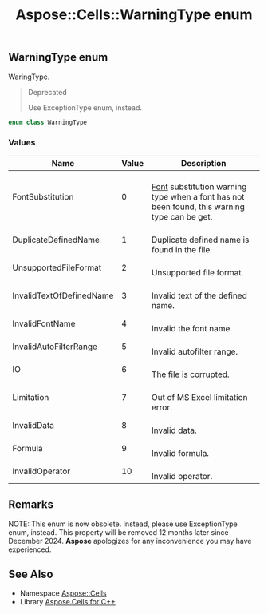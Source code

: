 ﻿---
title: Aspose::Cells::WarningType enum
linktitle: WarningType
second_title: Aspose.Cells for C++ API Reference
description: 'Aspose::Cells::WarningType enum. WaringType in C++.'
type: docs
weight: 27900
url: /cpp/aspose.cells/warningtype/
---
## WarningType enum


WaringType.


>Deprecated
>
>Use ExceptionType enum, instead. 
```cpp
enum class WarningType
```

### Values

| Name | Value | Description |
| --- | --- | --- |
| FontSubstitution | 0 | <br>[Font](../font/) substitution warning type when a font has not been found, this warning type can be get. |
| DuplicateDefinedName | 1 | <br>Duplicate defined name is found in the file. |
| UnsupportedFileFormat | 2 | <br>Unsupported file format. |
| InvalidTextOfDefinedName | 3 | <br>Invalid text of the defined name. |
| InvalidFontName | 4 | <br>Invalid the font name. |
| InvalidAutoFilterRange | 5 | <br>Invalid autofilter range. |
| IO | 6 | <br>The file is corrupted. |
| Limitation | 7 | <br>Out of MS Excel limitation error. |
| InvalidData | 8 | <br>Invalid data. |
| Formula | 9 | <br>Invalid formula. |
| InvalidOperator | 10 | <br>Invalid operator. |

## Remarks


NOTE: This enum is now obsolete. Instead, please use ExceptionType enum, instead. This property will be removed 12 months later since December 2024. **Aspose** apologizes for any inconvenience you may have experienced.


## See Also

* Namespace [Aspose::Cells](../)
* Library [Aspose.Cells for C++](../../)
